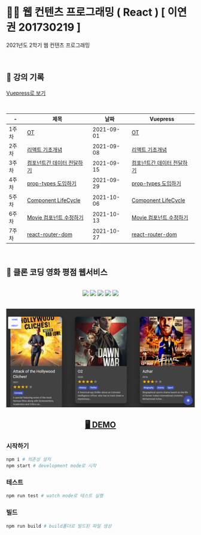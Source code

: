 # 👨‍💻 웹 컨텐츠 프로그래밍 ( React ) [ 이연권 201730219 ]

2021년도 2학기 웹 컨텐츠 프로그래밍

<br />

## 📁 강의 기록

[Vuepress로 보기](https://dalcon10028.github.io/movie_app_2021/review-note/)

<br />

| -     | 제목                                                                                                                    | 날짜       | Vuepress                                                                                           |
| ----- | ----------------------------------------------------------------------------------------------------------------------- | ---------- | -------------------------------------------------------------------------------------------------- |
| 1주차 | [OT](https://github.com/dalcon10028/movie_app_2021/tree/master/docs/src/review-note/2021-09-01)                         | 2021-09-01 | [OT](https://dalcon10028.github.io/movie_app_2021/review-note/2021-09-01/)                         |
| 2주차 | [리액트 기초개념](https://github.com/dalcon10028/movie_app_2021/tree/master/docs/src/review-note/2021-09-08)            | 2021-09-08 | [리액트 기초개념](https://dalcon10028.github.io/movie_app_2021/review-note/2021-09-08/)            |
| 3주차 | [컴포넌트간 데이터 전달하기](https://github.com/dalcon10028/movie_app_2021/tree/master/docs/src/review-note/2021-09-15) | 2021-09-15 | [컴포넌트간 데이터 전달하기](https://dalcon10028.github.io/movie_app_2021/review-note/2021-09-15/) |
| 4주차 | [prop-types 도입하기](https://github.com/dalcon10028/movie_app_2021/tree/master/docs/src/review-note/2021-09-29)        | 2021-09-29 | [prop-types 도입하기](https://dalcon10028.github.io/movie_app_2021/review-note/2021-09-29/)        |
| 5주차 | [Component LifeCycle](https://github.com/dalcon10028/movie_app_2021/tree/master/docs/src/review-note/2021-10-06)        | 2021-10-06 | [Component LifeCycle](https://dalcon10028.github.io/movie_app_2021/review-note/2021-10-06/)        |
| 6주차 | [Movie 컴포넌트 수정하기](https://github.com/dalcon10028/movie_app_2021/tree/master/docs/src/review-note/2021-10-13)    | 2021-10-13 | [Movie 컴포넌트 수정하기](https://dalcon10028.github.io/movie_app_2021/review-note/2021-10-13/)    |
| 7주차 | [react-router-dom](https://github.com/dalcon10028/movie_app_2021/tree/master/docs/src/review-note/2021-10-27)    | 2021-10-27 | [react-router-dom](https://dalcon10028.github.io/movie_app_2021/review-note/2021-10-27/)    |

<br />

## 🎥 클론 코딩 영화 평점 웹서비스

<br />
<div align="center">
    <img src="https://img.shields.io/badge/html-E34F26?style=for-the-badge&logo=html5&logoColor=white" />
    <img src="https://img.shields.io/badge/css-1572B6?style=for-the-badge&logo=css3&logoColor=white">
    <img src="https://img.shields.io/badge/javascript-F7DF1E?style=for-the-badge&logo=javascript&logoColor=black">
    <img src="https://img.shields.io/badge/react-61DAFB?style=for-the-badge&logo=react&logoColor=white" />
    <img src="https://img.shields.io/badge/material%20ui-0081CB?style=for-the-badge&logo=material-ui&logoColor=white" />
</div>

<br />

<p align="middle">
    <img src="src/assets/main.gif" />
</p>

<h2 align="middle">
    <a href="https://movie-app-yeon.netlify.app/">🖥️ DEMO</a>
</h2>

### 시작하기

```bash
npm i # 의존성 설치
npm start # development mode로 시작
```

### 테스트

```bash
npm run test # watch mode로 테스트 실행
```

### 빌드

```bash
npm run build # build폴더로 빌드된 파일 생성
```
